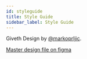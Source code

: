 ```yaml
---
id: styleguide
title: Style Guide
sidebar_label: Style Guide
---
```


Giveth Design by [@markoprljic](https://twitter.com/markoprljic). 

[Master design file on figma](https://www.figma.com/file/FBqHg0UfeuaIueDEZG0tBS/Giveth-Design?node-id=971%3A43)